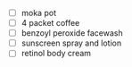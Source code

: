 
- [ ] moka pot
- [ ] 4 packet coffee
- [ ] benzoyl peroxide facewash
- [ ] sunscreen spray and lotion
- [ ] retinol body cream